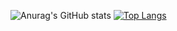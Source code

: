

<!--
**takahi-ro/takahi-ro** is a ✨ _special_ ✨ repository because its `README.md` (this file) appears on your GitHub profile.

Here are some ideas to get you started:

- 🔭 I’m currently working on ...
- 🌱 I’m currently learning ...
- 👯 I’m looking to collaborate on ...
- 🤔 I’m looking for help with ...
- 💬 Ask me about ...
- 📫 How to reach me: ...
- 😄 Pronouns: ....
- ⚡ Fun fact: ...
-->
![Anurag's GitHub stats](https://github-readme-stats.vercel.app/api?username=takahi-ro&show_icons=true&theme=merko&count_private=true)
[![Top Langs](https://github-readme-stats.vercel.app/api/top-langs/?username=takahi-ro&layout=compact&theme=merko)](https://github.com/anuraghazra/github-readme-stats)


